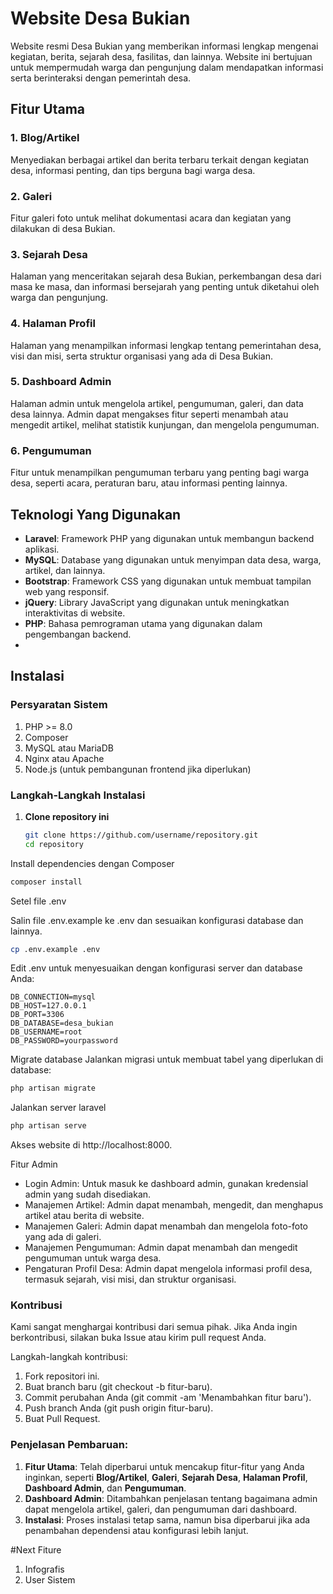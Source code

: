# Website Desa Bukian

Website resmi Desa Bukian yang memberikan informasi lengkap mengenai kegiatan, berita, sejarah desa, fasilitas, dan lainnya. Website ini bertujuan untuk mempermudah warga dan pengunjung dalam mendapatkan informasi serta berinteraksi dengan pemerintah desa.


## Fitur Utama

### 1. **Blog/Artikel**
   Menyediakan berbagai artikel dan berita terbaru terkait dengan kegiatan desa, informasi penting, dan tips berguna bagi warga desa.

### 2. **Galeri**
   Fitur galeri foto untuk melihat dokumentasi acara dan kegiatan yang dilakukan di desa Bukian.

### 3. **Sejarah Desa**
   Halaman yang menceritakan sejarah desa Bukian, perkembangan desa dari masa ke masa, dan informasi bersejarah yang penting untuk diketahui oleh warga dan pengunjung.

### 4. **Halaman Profil**
   Halaman yang menampilkan informasi lengkap tentang pemerintahan desa, visi dan misi, serta struktur organisasi yang ada di Desa Bukian.

### 5. **Dashboard Admin**
   Halaman admin untuk mengelola artikel, pengumuman, galeri, dan data desa lainnya. Admin dapat mengakses fitur seperti menambah atau mengedit artikel, melihat statistik kunjungan, dan mengelola pengumuman.

### 6. **Pengumuman**
   Fitur untuk menampilkan pengumuman terbaru yang penting bagi warga desa, seperti acara, peraturan baru, atau informasi penting lainnya.

## Teknologi Yang Digunakan

- **Laravel**: Framework PHP yang digunakan untuk membangun backend aplikasi.
- **MySQL**: Database yang digunakan untuk menyimpan data desa, warga, artikel, dan lainnya.
- **Bootstrap**: Framework CSS yang digunakan untuk membuat tampilan web yang responsif.
- **jQuery**: Library JavaScript yang digunakan untuk meningkatkan interaktivitas di website.
- **PHP**: Bahasa pemrograman utama yang digunakan dalam pengembangan backend.
- 
## Instalasi
### Persyaratan Sistem

1. PHP >= 8.0
2. Composer
3. MySQL atau MariaDB
4. Nginx atau Apache
5. Node.js (untuk pembangunan frontend jika diperlukan)

### Langkah-Langkah Instalasi

1. **Clone repository ini**

   ```bash
   git clone https://github.com/username/repository.git
   cd repository
   ```
Install dependencies dengan Composer


```bash
composer install
```
Setel file .env

Salin file .env.example ke .env dan sesuaikan konfigurasi database dan lainnya.

```bash
cp .env.example .env
```
Edit .env untuk menyesuaikan dengan konfigurasi server dan database Anda:

```env
DB_CONNECTION=mysql
DB_HOST=127.0.0.1
DB_PORT=3306
DB_DATABASE=desa_bukian
DB_USERNAME=root
DB_PASSWORD=yourpassword
```

Migrate database
Jalankan migrasi untuk membuat tabel yang diperlukan di database:

```bash
php artisan migrate
```

Jalankan server laravel

```bash
php artisan serve
```
Akses website di http://localhost:8000.

Fitur Admin
- Login Admin: Untuk masuk ke dashboard admin, gunakan kredensial admin yang sudah disediakan.
- Manajemen Artikel: Admin dapat menambah, mengedit, dan menghapus artikel atau berita di website.
- Manajemen Galeri: Admin dapat menambah dan mengelola foto-foto yang ada di galeri.
- Manajemen Pengumuman: Admin dapat menambah dan mengedit pengumuman untuk warga desa.
- Pengaturan Profil Desa: Admin dapat mengelola informasi profil desa, termasuk sejarah, visi misi, dan struktur organisasi.

### Kontribusi
Kami sangat menghargai kontribusi dari semua pihak. Jika Anda ingin berkontribusi, silakan buka Issue atau kirim pull request Anda.

Langkah-langkah kontribusi:

1. Fork repositori ini.
2. Buat branch baru (git checkout -b fitur-baru).
3. Commit perubahan Anda (git commit -am 'Menambahkan fitur baru').
4. Push branch Anda (git push origin fitur-baru).
5. Buat Pull Request.

### Penjelasan Pembaruan:
1. **Fitur Utama**: Telah diperbarui untuk mencakup fitur-fitur yang Anda inginkan, seperti **Blog/Artikel**, **Galeri**, **Sejarah Desa**, **Halaman Profil**, **Dashboard Admin**, dan **Pengumuman**.
2. **Dashboard Admin**: Ditambahkan penjelasan tentang bagaimana admin dapat mengelola artikel, galeri, dan pengumuman dari dashboard.
3. **Instalasi**: Proses instalasi tetap sama, namun bisa diperbarui jika ada penambahan dependensi atau konfigurasi lebih lanjut.


#Next Fiture
1. Infografis
2. User Sistem
